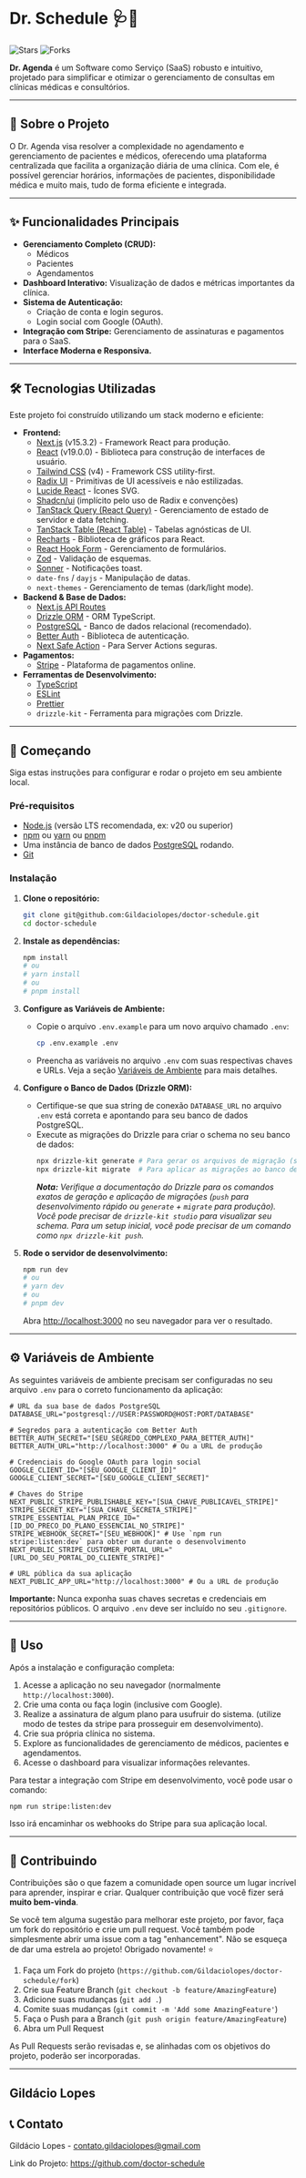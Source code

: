 # Dr. Schedule 🩺📅

![Stars](https://img.shields.io/github/stars/Gildaciolopes/doctor-schedule?style=social) ![Forks](https://img.shields.io/github/forks/Gildaciolopes/doctor-schedule?style=social)

**Dr. Agenda** é um Software como Serviço (SaaS) robusto e intuitivo, projetado para simplificar e otimizar o gerenciamento de consultas em clínicas médicas e consultórios.

---

## 🌟 Sobre o Projeto

O Dr. Agenda visa resolver a complexidade no agendamento e gerenciamento de pacientes e médicos, oferecendo uma plataforma centralizada que facilita a organização diária de uma clínica. Com ele, é possível gerenciar horários, informações de pacientes, disponibilidade médica e muito mais, tudo de forma eficiente e integrada.

---

## ✨ Funcionalidades Principais

- **Gerenciamento Completo (CRUD):**
  - Médicos
  - Pacientes
  - Agendamentos
- **Dashboard Interativo:** Visualização de dados e métricas importantes da clínica.
- **Sistema de Autenticação:**
  - Criação de conta e login seguros.
  - Login social com Google (OAuth).
- **Integração com Stripe:** Gerenciamento de assinaturas e pagamentos para o SaaS.
- **Interface Moderna e Responsiva.**

---

## 🛠️ Tecnologias Utilizadas

Este projeto foi construído utilizando um stack moderno e eficiente:

- **Frontend:**
  - [Next.js](https://nextjs.org/) (v15.3.2) - Framework React para produção.
  - [React](https://react.dev/) (v19.0.0) - Biblioteca para construção de interfaces de usuário.
  - [Tailwind CSS](https://tailwindcss.com/) (v4) - Framework CSS utility-first.
  - [Radix UI](https://www.radix-ui.com/) - Primitivas de UI acessíveis e não estilizadas.
  - [Lucide React](https://lucide.dev/) - Ícones SVG.
  - [Shadcn/ui](https://ui.shadcn.com/) (implícito pelo uso de Radix e convenções)
  - [TanStack Query (React Query)](https://tanstack.com/query/latest) - Gerenciamento de estado de servidor e data fetching.
  - [TanStack Table (React Table)](https://tanstack.com/table/latest) - Tabelas agnósticas de UI.
  - [Recharts](https://recharts.org/) - Biblioteca de gráficos para React.
  - [React Hook Form](https://react-hook-form.com/) - Gerenciamento de formulários.
  - [Zod](https://zod.dev/) - Validação de esquemas.
  - [Sonner](https://sonner.emilkowal.ski/) - Notificações toast.
  - `date-fns` / `dayjs` - Manipulação de datas.
  - `next-themes` - Gerenciamento de temas (dark/light mode).
- **Backend & Base de Dados:**
  - [Next.js API Routes](https://nextjs.org/docs/api-routes/introduction)
  - [Drizzle ORM](https://orm.drizzle.team/) - ORM TypeScript.
  - [PostgreSQL](https://www.postgresql.org/) - Banco de dados relacional (recomendado).
  - [Better Auth](https://github.com/LukyVj/better-auth) - Biblioteca de autenticação.
  - [Next Safe Action](https://next-safe-action.dev/) - Para Server Actions seguras.
- **Pagamentos:**
  - [Stripe](https://stripe.com/) - Plataforma de pagamentos online.
- **Ferramentas de Desenvolvimento:**
  - [TypeScript](https://www.typescriptlang.org/)
  - [ESLint](https://eslint.org/)
  - [Prettier](https://prettier.io/)
  - `drizzle-kit` - Ferramenta para migrações com Drizzle.

---

## 🚀 Começando

Siga estas instruções para configurar e rodar o projeto em seu ambiente local.

### Pré-requisitos

- [Node.js](https://nodejs.org/) (versão LTS recomendada, ex: v20 ou superior)
- [npm](https://www.npmjs.com/) ou [yarn](https://yarnpkg.com/) ou [pnpm](https://pnpm.io/)
- Uma instância de banco de dados [PostgreSQL](https://www.postgresql.org/download/) rodando.
- [Git](https://git-scm.com/)

### Instalação

1.  **Clone o repositório:**

    ```bash
    git clone git@github.com:Gildaciolopes/doctor-schedule.git
    cd doctor-schedule
    ```

2.  **Instale as dependências:**

    ```bash
    npm install
    # ou
    # yarn install
    # ou
    # pnpm install
    ```

3.  **Configure as Variáveis de Ambiente:**

    - Copie o arquivo `.env.example` para um novo arquivo chamado `.env`:
      ```bash
      cp .env.example .env
      ```
    - Preencha as variáveis no arquivo `.env` com suas respectivas chaves e URLs. Veja a seção [Variáveis de Ambiente](#variáveis-de-ambiente) para mais detalhes.

4.  **Configure o Banco de Dados (Drizzle ORM):**

    - Certifique-se que sua string de conexão `DATABASE_URL` no arquivo `.env` está correta e apontando para seu banco de dados PostgreSQL.
    - Execute as migrações do Drizzle para criar o schema no seu banco de dados:
      ```bash
      npx drizzle-kit generate # Para gerar os arquivos de migração (se necessário ao modificar o schema)
      npx drizzle-kit migrate  # Para aplicar as migrações ao banco de dados
      ```
      _**Nota:** Verifique a documentação do Drizzle para os comandos exatos de geração e aplicação de migrações (`push` para desenvolvimento rápido ou `generate` + `migrate` para produção). Você pode precisar de `drizzle-kit studio` para visualizar seu schema._
      _Para um setup inicial, você pode precisar de um comando como `npx drizzle-kit push`._

5.  **Rode o servidor de desenvolvimento:**
    ```bash
    npm run dev
    # ou
    # yarn dev
    # ou
    # pnpm dev
    ```
    Abra [http://localhost:3000](http://localhost:3000) no seu navegador para ver o resultado.

---

## ⚙️ Variáveis de Ambiente

As seguintes variáveis de ambiente precisam ser configuradas no seu arquivo `.env` para o correto funcionamento da aplicação:

```env
# URL da sua base de dados PostgreSQL
DATABASE_URL="postgresql://USER:PASSWORD@HOST:PORT/DATABASE"

# Segredos para a autenticação com Better Auth
BETTER_AUTH_SECRET="[SEU_SEGREDO_COMPLEXO_PARA_BETTER_AUTH]"
BETTER_AUTH_URL="http://localhost:3000" # Ou a URL de produção

# Credenciais do Google OAuth para login social
GOOGLE_CLIENT_ID="[SEU_GOOGLE_CLIENT_ID]"
GOOGLE_CLIENT_SECRET="[SEU_GOOGLE_CLIENT_SECRET]"

# Chaves do Stripe
NEXT_PUBLIC_STRIPE_PUBLISHABLE_KEY="[SUA_CHAVE_PUBLICAVEL_STRIPE]"
STRIPE_SECRET_KEY="[SUA_CHAVE_SECRETA_STRIPE]"
STRIPE_ESSENTIAL_PLAN_PRICE_ID="[ID_DO_PRECO_DO_PLANO_ESSENCIAL_NO_STRIPE]"
STRIPE_WEBHOOK_SECRET="[SEU_WEBHOOK]" # Use `npm run stripe:listen:dev` para obter um durante o desenvolvimento
NEXT_PUBLIC_STRIPE_CUSTOMER_PORTAL_URL="[URL_DO_SEU_PORTAL_DO_CLIENTE_STRIPE]"

# URL pública da sua aplicação
NEXT_PUBLIC_APP_URL="http://localhost:3000" # Ou a URL de produção
```

**Importante:** Nunca exponha suas chaves secretas e credenciais em repositórios públicos. O arquivo `.env` deve ser incluído no seu `.gitignore`.

---

## 📖 Uso

Após a instalação e configuração completa:

1.  Acesse a aplicação no seu navegador (normalmente `http://localhost:3000`).
2.  Crie uma conta ou faça login (inclusive com Google).
3.  Realize a assinatura de algum plano para usufruir do sistema. (utilize modo de testes da stripe para prosseguir em desenvolvimento).
4.  Crie sua própria clínica no sistema.
5.  Explore as funcionalidades de gerenciamento de médicos, pacientes e agendamentos.
6.  Acesse o dashboard para visualizar informações relevantes.

Para testar a integração com Stripe em desenvolvimento, você pode usar o comando:

```bash
npm run stripe:listen:dev
```

Isso irá encaminhar os webhooks do Stripe para sua aplicação local.

---

## 🤝 Contribuindo

Contribuições são o que fazem a comunidade open source um lugar incrível para aprender, inspirar e criar. Qualquer contribuição que você fizer será **muito bem-vinda**.

Se você tem alguma sugestão para melhorar este projeto, por favor, faça um fork do repositório e crie um pull request. Você também pode simplesmente abrir uma issue com a tag "enhancement".
Não se esqueça de dar uma estrela ao projeto! Obrigado novamente! ⭐

1.  Faça um Fork do projeto (`https://github.com/Gildaciolopes/doctor-schedule/fork`)
2.  Crie sua Feature Branch (`git checkout -b feature/AmazingFeature`)
3.  Adicione suas mudanças (`git add .`)
4.  Comite suas mudanças (`git commit -m 'Add some AmazingFeature'`)
5.  Faça o Push para a Branch (`git push origin feature/AmazingFeature`)
6.  Abra um Pull Request

As Pull Requests serão revisadas e, se alinhadas com os objetivos do projeto, poderão ser incorporadas.

---

## Gildácio Lopes

## 📞 Contato

Gildácio Lopes - contato.gildaciolopes@gmail.com

Link do Projeto: https://github.com/doctor-schedule
